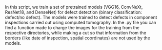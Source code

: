 In this script, we train a set of pretrained models (VGG16, ConvNeXt, ResNet18, and DenseNet) for defect detection (binary classification: defect/no defect). The models were trained to detect defects in component inspections carried out using computed tomography. In the .py file you can find a function made to charge the images for the training from the respective directories, while making a cut so that information from the borders (like date of inspection, spatial coordinates) are not used by the models.

